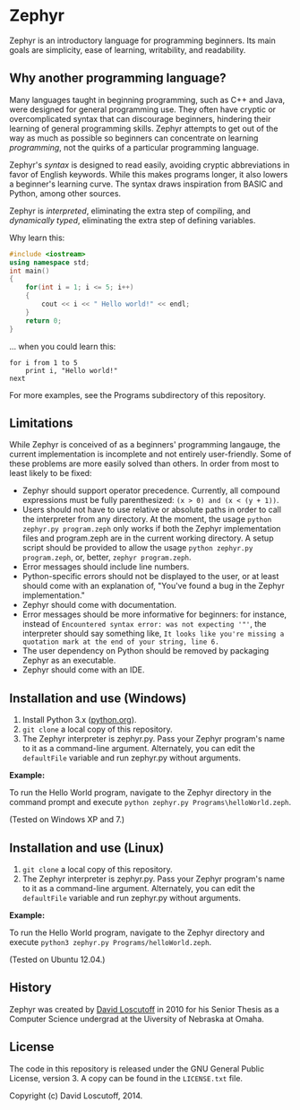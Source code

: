 Zephyr
======

Zephyr is an introductory language for programming beginners. Its main goals are simplicity, ease of learning, writability, and readability.

Why another programming language?
---------------------------------

Many languages taught in beginning programming, such as C++ and Java, were designed for general programming use. They often have cryptic or overcomplicated syntax that can discourage beginners, hindering their learning of general programming skills. Zephyr attempts to get out of the way as much as possible so beginners can concentrate on learning _programming_, not the quirks of a particular programming language.

Zephyr's _syntax_ is designed to read easily, avoiding cryptic abbreviations in favor of English keywords. While this makes programs longer, it also lowers a beginner's learning curve. The syntax draws inspiration from BASIC and Python, among other sources.

Zephyr is _interpreted_, eliminating the extra step of compiling, and _dynamically typed_, eliminating the extra step of defining variables.

Why learn this:

```C++
#include <iostream>
using namespace std;
int main()
{
    for(int i = 1; i <= 5; i++)
    {
        cout << i << " Hello world!" << endl;
    }
    return 0;
}
```

... when you could learn this:

```
for i from 1 to 5
    print i, "Hello world!"
next
```

For more examples, see the Programs subdirectory of this repository.

Limitations
-----------

While Zephyr is conceived of as a beginners' programming langauge, the current implementation is incomplete and not entirely user-friendly. Some of these problems are more easily solved than others. In order from most to least likely to be fixed:

- Zephyr should support operator precedence. Currently, all compound expressions must be fully parenthesized: `(x > 0) and (x < (y + 1))`.
- Users should not have to use relative or absolute paths in order to call the interpreter from any directory. At the moment, the usage `python zephyr.py program.zeph` only works if both the Zephyr implementation files and program.zeph are in the current working directory. A setup script should be provided to allow the usage `python zephyr.py program.zeph`, or, better, `zephyr program.zeph`.
- Error messages should include line numbers.
- Python-specific errors should not be displayed to the user, or at least should come with an explanation of, "You've found a bug in the Zephyr implementation."
- Zephyr should come with documentation.
- Error messages should be more informative for beginners: for instance, instead of `Encountered syntax error: was not expecting '"'`, the interpreter should say something like, `It looks like you're missing a quotation mark at the end of your string, line 6.`
- The user dependency on Python should be removed by packaging Zephyr as an executable.
- Zephyr should come with an IDE.

Installation and use (Windows)
------------------------------

1. Install Python 3.x ([python.org](http://python.org/downloads)).
2. `git clone` a local copy of this repository.
3. The Zephyr interpreter is zephyr.py. Pass your Zephyr program's name to it as a command-line argument. Alternately, you can edit the `defaultFile` variable and run zephyr.py without arguments.

**Example:**

To run the Hello World program, navigate to the Zephyr directory in the command prompt and execute `python zephyr.py Programs\helloWorld.zeph`.

(Tested on Windows XP and 7.)

Installation and use (Linux)
------------------------------

1. `git clone` a local copy of this repository.
2. The Zephyr interpreter is zephyr.py. Pass your Zephyr program's name to it as a command-line argument. Alternately, you can edit the `defaultFile` variable and run zephyr.py without arguments.

**Example:**

To run the Hello World program, navigate to the Zephyr directory and execute `python3 zephyr.py Programs/helloWorld.zeph`.

(Tested on Ubuntu 12.04.)

History
-------

Zephyr was created by [David Loscutoff](mailto:dloscutoff@gmail.com) in 2010 for his Senior Thesis as a Computer Science undergrad at the Uiversity of Nebraska at Omaha.

License
-------

The code in this repository is released under the GNU General Public License, version 3. A copy can be found in the `LICENSE.txt` file.

Copyright (c) David Loscutoff, 2014.
